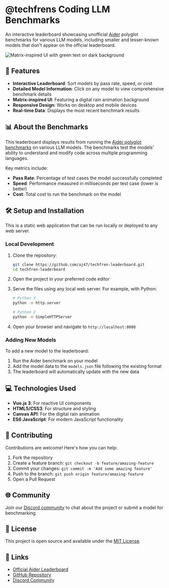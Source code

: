 # @techfrens Coding LLM Benchmarks

An interactive leaderboard showcasing unofficial [Aider](https://aider.chat/docs/leaderboards/) polyglot benchmarks for various LLM models, including smaller and lesser-known models that don't appear on the official leaderboard.

![Matrix-inspired UI with green text on dark background](https://i.imgur.com/placeholder.png)

## 🚀 Features

- **Interactive Leaderboard**: Sort models by pass rate, speed, or cost
- **Detailed Model Information**: Click on any model to view comprehensive benchmark details
- **Matrix-inspired UI**: Featuring a digital rain animation background
- **Responsive Design**: Works on desktop and mobile devices
- **Real-time Data**: Displays the most recent benchmark results

## 📊 About the Benchmarks

This leaderboard displays results from running the [Aider polyglot benchmarks](https://aider.chat/docs/leaderboards/) on various LLM models. The benchmarks test the models' ability to understand and modify code across multiple programming languages.

Key metrics include:
- **Pass Rate**: Percentage of test cases the model successfully completed
- **Speed**: Performance measured in milliseconds per test case (lower is better)
- **Cost**: Total cost to run the benchmark on the model

## 🛠️ Setup and Installation

This is a static web application that can be run locally or deployed to any web server.

### Local Development

1. Clone the repository:
   ```bash
   git clone https://github.com/aj47/techfren-leaderboard.git
   cd techfren-leaderboard
   ```

2. Open the project in your preferred code editor

3. Serve the files using any local web server. For example, with Python:
   ```bash
   # Python 3
   python -m http.server

   # Python 2
   python -m SimpleHTTPServer
   ```

4. Open your browser and navigate to `http://localhost:8000`

### Adding New Models

To add a new model to the leaderboard:

1. Run the Aider benchmark on your model
2. Add the model data to the `models.json` file following the existing format
3. The leaderboard will automatically update with the new data

## 💻 Technologies Used

- **Vue.js 3**: For reactive UI components
- **HTML5/CSS3**: For structure and styling
- **Canvas API**: For the digital rain animation
- **ES6 JavaScript**: For modern JavaScript functionality

## 🤝 Contributing

Contributions are welcome! Here's how you can help:

1. Fork the repository
2. Create a feature branch: `git checkout -b feature/amazing-feature`
3. Commit your changes: `git commit -m 'Add some amazing feature'`
4. Push to the branch: `git push origin feature/amazing-feature`
5. Open a Pull Request

## 🌐 Community

Join our [Discord community](https://discord.gg/cK9WeQ7jPq) to chat about the project or submit a model for benchmarking.

## 📄 License

This project is open source and available under the [MIT License](LICENSE).

## 🔗 Links

- [Official Aider Leaderboard](https://aider.chat/docs/leaderboards/)
- [GitHub Repository](https://github.com/aj47/techfren-leaderboard)
- [Discord Community](https://discord.gg/cK9WeQ7jPq)
